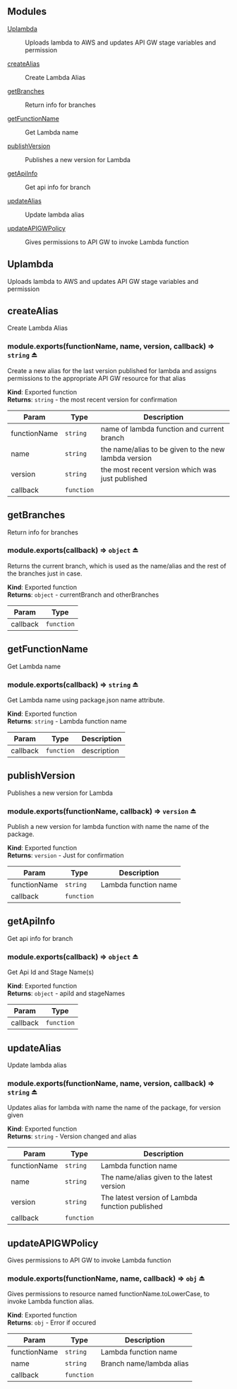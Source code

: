 ## Modules

<dl>
<dt><a href="#module_Uplambda">Uplambda</a></dt>
<dd><p>Uploads lambda to AWS and updates API GW stage variables and permission</p>
</dd>
<dt><a href="#module_createAlias">createAlias</a></dt>
<dd><p>Create Lambda Alias</p>
</dd>
<dt><a href="#module_getBranches">getBranches</a></dt>
<dd><p>Return info for branches</p>
</dd>
<dt><a href="#module_getFunctionName">getFunctionName</a></dt>
<dd><p>Get Lambda name</p>
</dd>
<dt><a href="#module_publishVersion">publishVersion</a></dt>
<dd><p>Publishes a new version for Lambda</p>
</dd>
<dt><a href="#module_getApiInfo">getApiInfo</a></dt>
<dd><p>Get api info for branch</p>
</dd>
<dt><a href="#module_updateAlias">updateAlias</a></dt>
<dd><p>Update lambda alias</p>
</dd>
<dt><a href="#module_updateAPIGWPolicy">updateAPIGWPolicy</a></dt>
<dd><p>Gives permissions to API GW to invoke Lambda function</p>
</dd>
</dl>

<a name="module_Uplambda"></a>

## Uplambda
Uploads lambda to AWS and updates API GW stage variables and permission

<a name="module_createAlias"></a>

## createAlias
Create Lambda Alias

<a name="exp_module_createAlias--module.exports"></a>

### module.exports(functionName, name, version, callback) ⇒ <code>string</code> ⏏
Create a new alias for the last version published for lambda and assigns
permissions to the appropriate API GW resource for that alias

**Kind**: Exported function  
**Returns**: <code>string</code> - the most recent version for confirmation  

| Param | Type | Description |
| --- | --- | --- |
| functionName | <code>string</code> | name of lambda function and current branch |
| name | <code>string</code> | the name/alias to be given to the new lambda version |
| version | <code>string</code> | the most recent version which was just published |
| callback | <code>function</code> |  |

<a name="module_getBranches"></a>

## getBranches
Return info for branches

<a name="exp_module_getBranches--module.exports"></a>

### module.exports(callback) ⇒ <code>object</code> ⏏
Returns the current branch, which is used as the name/alias and the rest
of the branches just in case.

**Kind**: Exported function  
**Returns**: <code>object</code> - currentBranch and otherBranches  

| Param | Type |
| --- | --- |
| callback | <code>function</code> | 

<a name="module_getFunctionName"></a>

## getFunctionName
Get Lambda name

<a name="exp_module_getFunctionName--module.exports"></a>

### module.exports(callback) ⇒ <code>string</code> ⏏
Get Lambda name using package.json name attribute.

**Kind**: Exported function  
**Returns**: <code>string</code> - Lambda function name  

| Param | Type | Description |
| --- | --- | --- |
| callback | <code>function</code> | description |

<a name="module_publishVersion"></a>

## publishVersion
Publishes a new version for Lambda

<a name="exp_module_publishVersion--module.exports"></a>

### module.exports(functionName, callback) ⇒ <code>version</code> ⏏
Publish a new version for lambda function with name the name of the
package.

**Kind**: Exported function  
**Returns**: <code>version</code> - Just for confirmation  

| Param | Type | Description |
| --- | --- | --- |
| functionName | <code>string</code> | Lambda function name |
| callback | <code>function</code> |  |

<a name="module_getApiInfo"></a>

## getApiInfo
Get api info for branch

<a name="exp_module_getApiInfo--module.exports"></a>

### module.exports(callback) ⇒ <code>object</code> ⏏
Get Api Id and Stage Name(s)

**Kind**: Exported function  
**Returns**: <code>object</code> - apiId and stageNames  

| Param | Type |
| --- | --- |
| callback | <code>function</code> | 

<a name="module_updateAlias"></a>

## updateAlias
Update lambda alias

<a name="exp_module_updateAlias--module.exports"></a>

### module.exports(functionName, name, version, callback) ⇒ <code>string</code> ⏏
Updates alias for lambda with name the name of the package, for version
given

**Kind**: Exported function  
**Returns**: <code>string</code> - Version changed and alias  

| Param | Type | Description |
| --- | --- | --- |
| functionName | <code>string</code> | Lambda function name |
| name | <code>string</code> | The name/alias given to the latest version |
| version | <code>string</code> | The latest version of Lambda function published |
| callback | <code>function</code> |  |

<a name="module_updateAPIGWPolicy"></a>

## updateAPIGWPolicy
Gives permissions to API GW to invoke Lambda function

<a name="exp_module_updateAPIGWPolicy--module.exports"></a>

### module.exports(functionName, name, callback) ⇒ <code>obj</code> ⏏
Gives permissions to resource named functionName.toLowerCase, to invoke Lambda
function alias.

**Kind**: Exported function  
**Returns**: <code>obj</code> - Error if occured  

| Param | Type | Description |
| --- | --- | --- |
| functionName | <code>string</code> | Lambda function name |
| name | <code>string</code> | Branch name/lambda alias |
| callback | <code>function</code> |  |

